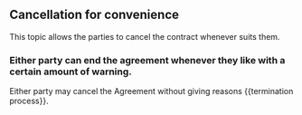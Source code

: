 ## Cancellation for convenience

This topic allows the parties to cancel the contract whenever suits them. 

### Either party can end the agreement whenever they like with a certain amount of warning.

Either party may cancel the Agreement without giving reasons {{termination process}}.
